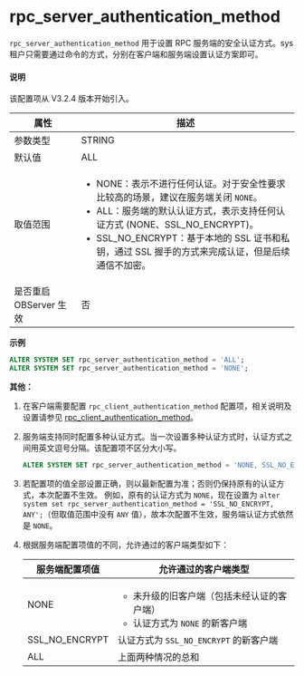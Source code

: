 # rpc_server_authentication_method

`rpc_server_authentication_method` 用于设置 RPC 服务端的安全认证方式。sys 租户只需要通过命令的方式，分别在客户端和服务端设置认证方案即可。

<main id="notice" type='explain'>
  <h4>说明</h4>
  <p>该配置项从 V3.2.4 版本开始引入。</p>
</main>

| **属性** | **描述** |
| ------ | ------ |
| 参数类型 | STRING |
| 默认值 | ALL |
| 取值范围 |<ul> <li> NONE：表示不进行任何认证。对于安全性要求比较高的场景，建议在服务端关闭 `NONE`。</li> <li>ALL：服务端的默认认证方式，表示支持任何认证方式 (NONE、SSL_NO_ENCRYPT)。</li> <li>SSL_NO_ENCRYPT：基于本地的 SSL 证书和私钥，通过 SSL 握手的方式来完成认证，但是后续通信不加密。</li></ul>|
| 是否重启 OBServer 生效 | 否 |
**示例**

```sql
ALTER SYSTEM SET rpc_server_authentication_method = 'ALL';
ALTER SYSTEM SET rpc_server_authentication_method = 'NONE';
```

**其他：**

1. 在客户端需要配置 `rpc_client_authentication_method` 配置项，相关说明及设置请参见 [rpc_client_authentication_method](../300.cluster-level-configuration-items/28100.rpc_client_authentication_method.md)。
2. 服务端支持同时配置多种认证方式。当一次设置多种认证方式时，认证方式之间用英文逗号分隔。该配置项不区分大小写。

   ```sql
   ALTER SYSTEM SET rpc_server_authentication_method = 'NONE, SSL_NO_ENCRYPT';
   ```

3. 若配置项的值全部设置正确，则以最新配置为准；否则仍保持原有的认证方式，本次配置不生效。
   例如，原有的认证方式为 `NONE`，现在设置为 `alter system set rpc_server_authentication_method = 'SSL_NO_ENCRYPT, ANY';`（但取值范围中没有 `ANY` 值），故本次配置不生效，服务端认证方式依然是 `NONE`。
4. 根据服务端配置项值的不同，允许通过的客户端类型如下：

   |服务端配置项值|允许通过的客户端类型|
   |-------------|----------------- |
   |NONE         |<ul> <li>未升级的旧客户端（包括未经认证的客户端）</li> <li>认证方式为 `NONE` 的新客户端</li></ul>|
   |SSL_NO_ENCRYPT|认证方式为 `SSL_NO_ENCRYPT` 的新客户端|
   |ALL           |上面两种情况的总和|
